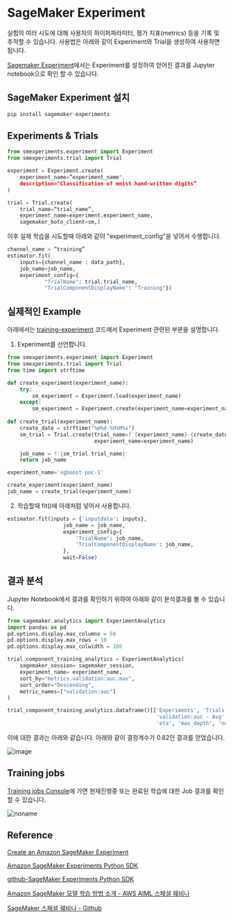 # SageMaker Experiment

실험의 여러 시도에 대해 사용자의 하이퍼파라미터, 평가 지표(metrics) 등을 기록 및 추적할 수 있습니다. 사용법은 아래와 같이 Experiment와 Trial을 생성하여 사용하면 됩니다.

[Sagemaker Experiment](https://github.com/kyopark2014/aws-sagemaker/blob/main/training-basic/training-experiment.ipynb)에서는 Experiment를 설정하여 얻어진 결과를 Jupyter notebook으로 확인 할 수 있습니다.

## SageMaker Experiment 설치

```c
pip install sagemaker-experiments
```

## Experiments & Trials 

```python
from smexperiments.experiment import Experiment 
from smexperiments.trial import Trial

experiment = Experiment.create(
    experiment_name=”experiment_name", 
    description="Classification of mnist hand-written digits”
)

trial = Trial.create(
    trial_name=“trial_name”, 
    experiment_name=experiment.experiment_name,
    sagemaker_boto_client=sm,)
```

이후 실제 학습을 시도할때 아래와 같이 "experiment_config"을 넣어서 수행합니다. 

```python
channel_name = ”training”
estimator.fit(
	inputs={channel_name : data_path},
	job_name=job_name,
	experiment_config={
            "TrialName": trial.trial_name,
            "TrialComponentDisplayName": "Training"})
```

## 실제적인 Example

아래에서는 [training-experiment](https://github.com/kyopark2014/aws-sagemaker/blob/main/training-basic/training-experiment.ipynb) 코드에서 Experiment 관련된 부분을 설명합니다. 

1) Experiment를 선언합니다. 

```python
from smexperiments.experiment import Experiment
from smexperiments.trial import Trial
from time import strftime

def create_experiment(experiment_name):
    try:
        sm_experiment = Experiment.load(experiment_name)
    except:
        sm_experiment = Experiment.create(experiment_name=experiment_name)
        
def create_trial(experiment_name):
    create_date = strftime("%m%d-%H%M%s")       
    sm_trial = Trial.create(trial_name=f'{experiment_name}-{create_date}',
                            experiment_name=experiment_name)

    job_name = f'{sm_trial.trial_name}'
    return job_name  

experiment_name='xgboost-poc-1'

create_experiment(experiment_name)
job_name = create_trial(experiment_name)
```

2) 학습할때 fit()에 아래처럼 넣어서 사용합니다. 

```python
estimator.fit(inputs = {'inputdata': inputs},
                  job_name = job_name,
                  experiment_config={
                      'TrialName': job_name,
                      'TrialComponentDisplayName': job_name,
                  },
                  wait=False)
```

## 결과 분석

Jupyter Notebook에서 결과를 확인하기 위하여 아래와 같이 분석결과를 볼 수 있습니다. 

```python
from sagemaker.analytics import ExperimentAnalytics
import pandas as pd
pd.options.display.max_columns = 50
pd.options.display.max_rows = 10
pd.options.display.max_colwidth = 100

trial_component_training_analytics = ExperimentAnalytics(
    sagemaker_session= sagemaker_session,
    experiment_name= experiment_name,
    sort_by="metrics.validation:auc.max",        
    sort_order="Descending",
    metric_names=["validation:auc"]
)

trial_component_training_analytics.dataframe()[['Experiments', 'Trials', 'validation:auc - Min', 'validation:auc - Max',
                                                'validation:auc - Avg', 'validation:auc - StdDev', 'validation:auc - Last', 
                                                'eta', 'max_depth', 'num_round', 'scale_pos_weight']]						
```

이에 대한 결과는 아래와 같습니다. 아래와 같이 결정계수가 0.82인 결과를 얻었습니다. 

![image](https://user-images.githubusercontent.com/52392004/190890749-0ea6ea80-14ae-443c-ad04-39fc6ff334ec.png)



## Training jobs

[Training jobs Console](https://ap-northeast-2.console.aws.amazon.com/sagemaker/home?region=ap-northeast-2#/jobs)에 가면 현재진행중 또는 완료된 학습에 대한 Job 결과를 확인할 수 있습니다.

![noname](https://user-images.githubusercontent.com/52392004/190890620-14d7950c-353b-499c-93d5-46f0f18f2ca4.png)


## Reference 

[Create an Amazon SageMaker Experiment](https://docs.amazonaws.cn/en_us/sagemaker/latest/dg/experiments-create.html)

[Amazon SageMaker Experiments Python SDK](https://sagemaker-experiments.readthedocs.io/en/latest/index.html)

[github-SageMaker Experiments Python SDK](https://github.com/aws/sagemaker-experiments)

[Amazon SageMaker 모델 학습 방법 소개 - AWS AIML 스페셜 웨비나](https://www.youtube.com/watch?v=oQ7glJfD-BQ&list=PLORxAVAC5fUULZBkbSE--PSY6bywP7gyr)

[SageMaker 스페셜 웨비나 - Github](https://github.com/aws-samples/aws-ai-ml-workshop-kr/tree/master/sagemaker/sm-special-webinar)

